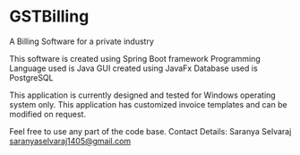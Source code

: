# GSTBilling
A Billing Software for a private industry

This software is created using Spring Boot framework
Programming Language used is Java
GUI created using JavaFx
Database used is PostgreSQL

This application is currently designed and tested for Windows operating system only.
This application has customized invoice templates and can be modified on request.

Feel free to use any part of the code base.
Contact Details:
  Saranya Selvaraj
  saranyaselvaraj1405@gmail.com
